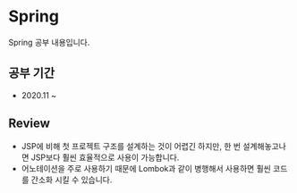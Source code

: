 # Spring
Spring 공부 내용입니다.

## 공부 기간
- 2020.11 ~ 

## Review
- JSP에 비해 첫 프로젝트 구조를 설계하는 것이 어렵긴 하지만, 한 번 설계해놓고나면 JSP보다 훨씬 효율적으로 사용이 가능합니다.
- 어노테이션을 주로 사용하기 때문에 Lombok과 같이 병행해서 사용하면 훨씬 코드를 간소화 시킬 수 있습니다.
